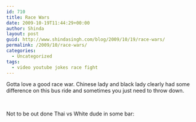 ```yaml
---
id: 710
title: Race Wars
date: 2009-10-19T11:44:29+00:00
author: Shinda
layout: post
guid: http://www.shindasingh.com/blog/2009/10/19/race-wars/
permalink: /2009/10/race-wars/
categories:
  - Uncategorized
tags:
  - video youtube jokes race fight
---
```

<p style="text-align: left;">
  Gotta love a good race war. Chinese lady and black lady clearly had some difference on this bus ride and sometimes you just need to throw down.
</p>

<p style="text-align: center;">
  <br />
</p>

<p style="text-align: left;">
  Not to be out done Thai vs White dude in some bar:
</p>

<p style="text-align: center;">
</p>